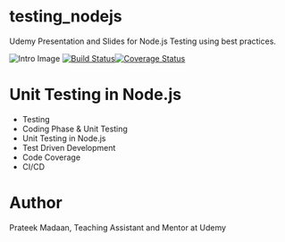 # testing_nodejs

Udemy Presentation and Slides for Node.js Testing using best practices.


![Intro Image](https://miro.medium.com/max/2550/1*y6LGDGdcvVvE1xzYMSGP0w.jpeg)
[![Build Status](https://travis-ci.org/prateek951/testing_nodejs.svg?branch=master)](https://travis-ci.org/prateek951/testing_nodejs)[![Coverage Status](https://coveralls.io/repos/github/prateek951/testing_nodejs/badge.svg?branch=master)](https://coveralls.io/github/prateek951/testing_nodejs?branch=master)

# Unit Testing in Node.js

- Testing
- Coding Phase & Unit Testing
- Unit Testing in Node.js
- Test Driven Development
- Code Coverage
- CI/CD

# Author

Prateek Madaan,
Teaching Assistant and Mentor at Udemy
